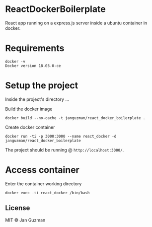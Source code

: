 # ReactDockerBoilerplate

React app running on a express.js server inside a ubuntu container in docker.

# Requirements
```
docker -v
Docker version 18.03.0-ce
```

# Setup the project

Inside the project's directory ...

Build the docker image
```
docker build --no-cache -t janguzman/react_docker_boilerplate .
```

Create docker container
```
docker run -ti -p 3000:3000 --name react_docker -d janguzman/react_docker_boilerplate
```

The project should be running @ ```http://localhost:3000/```.

# Access container

Enter the container working directory
```
docker exec -ti react_docker /bin/bash
```

## License
MIT © Jan Guzman
